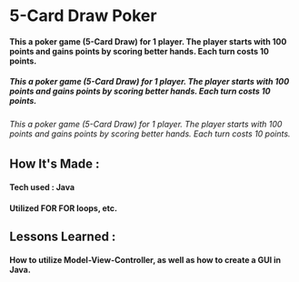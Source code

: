 # 5-Card Draw Poker
#### This a poker game (5-Card Draw) for 1 player. The player starts with 100 points and gains points by scoring better hands. Each turn costs 10 points.
##### This a poker game (5-Card Draw) for 1 player. The player starts with 100 points and gains points by scoring better hands. Each turn costs 10 points.
###### This a poker game (5-Card Draw) for 1 player. The player starts with 100 points and gains points by scoring better hands. Each turn costs 10 points.

## How It's Made :
#### **Tech used** : Java
#### Utilized **FOR** __FOR__ loops, etc.

## Lessons Learned :
#### How to utilize Model-View-Controller, as well as how to create a GUI in Java.